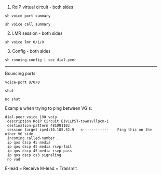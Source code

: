 1. RoIP virtual circuit - both sides
```
sh voice port summary
```
```
sh voice call summary
```

2. LMR session - both sides

```
sh voice lmr 0/1/0
```

3. Config - both sides
```
sh running-config | sec dial-peer
```

-------

Bouncing ports
```
voice-port 0/0/0
```
```
shut
```
```
no shut
```


Example when trying to ping between VG's:
```
dial-peer voice 100 voip
 description RoIP Circuit BIVLLPST-townsvllpcm-1
 destination-pattern 481001103
 session target ipv4:10.185.32.9   <------------    Ping this on the other VG side
 incoming called-number .
 ip qos dscp 45 media
 ip qos dscp 45 media rsvp-fail
 ip qos dscp 45 media rsvp-pass
 ip qos dscp cs3 signaling
 no vad
```


E-lead = Receive 
M-lead = Transmit 

